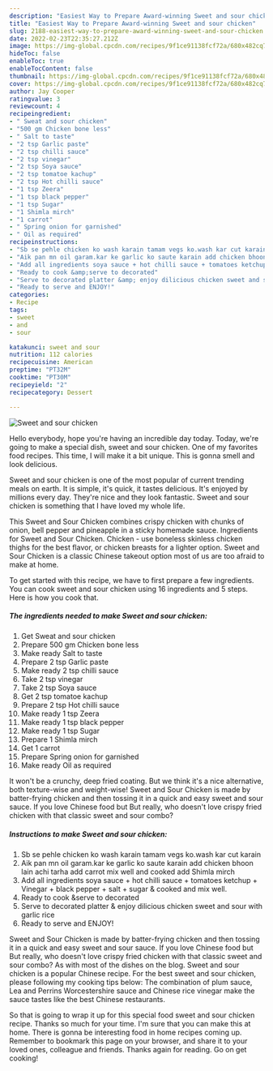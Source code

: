 ```yaml
---
description: "Easiest Way to Prepare Award-winning Sweet and sour chicken"
title: "Easiest Way to Prepare Award-winning Sweet and sour chicken"
slug: 2188-easiest-way-to-prepare-award-winning-sweet-and-sour-chicken
date: 2022-02-23T22:35:27.212Z
image: https://img-global.cpcdn.com/recipes/9f1ce91138fcf72a/680x482cq70/sweet-and-sour-chicken-recipe-main-photo.jpg
hideToc: false
enableToc: true
enableTocContent: false
thumbnail: https://img-global.cpcdn.com/recipes/9f1ce91138fcf72a/680x482cq70/sweet-and-sour-chicken-recipe-main-photo.jpg
cover: https://img-global.cpcdn.com/recipes/9f1ce91138fcf72a/680x482cq70/sweet-and-sour-chicken-recipe-main-photo.jpg
author: Jay Cooper
ratingvalue: 3
reviewcount: 4
recipeingredient:
- " Sweat and sour chicken"
- "500 gm Chicken bone less"
- " Salt to taste"
- "2 tsp Garlic paste"
- "2 tsp chilli sauce"
- "2 tsp vinegar"
- "2 tsp Soya sauce"
- "2 tsp tomatoe kachup"
- "2 tsp Hot chilli sauce"
- "1 tsp Zeera"
- "1 tsp black pepper"
- "1 tsp Sugar"
- "1 Shimla mirch"
- "1 carrot"
- " Spring onion for garnished"
- " Oil as required"
recipeinstructions:
- "Sb se pehle chicken ko wash karain tamam vegs ko.wash kar cut karain"
- "Aik pan mn oil garam.kar ke garlic ko saute karain add chicken bhoon lain achi tarha add carrot mix well and cooked add Shimla mirch"
- "Add all ingredients soya sauce + hot chilli sauce + tomatoes ketchup + Vinegar + black pepper + salt + sugar &amp; cooked and mix well."
- "Ready to cook &amp;serve to decorated"
- "Serve to decorated platter &amp; enjoy dilicious chicken sweet and sour with garlic rice"
- "Ready to serve and ENJOY!"
categories:
- Recipe
tags:
- sweet
- and
- sour

katakunci: sweet and sour 
nutrition: 112 calories
recipecuisine: American
preptime: "PT32M"
cooktime: "PT30M"
recipeyield: "2"
recipecategory: Dessert

---
```



![Sweet and sour chicken](https://img-global.cpcdn.com/recipes/9f1ce91138fcf72a/680x482cq70/sweet-and-sour-chicken-recipe-main-photo.jpg)

Hello everybody, hope you're having an incredible day today. Today, we're going to make a special dish, sweet and sour chicken. One of my favorites food recipes. This time, I will make it a bit unique. This is gonna smell and look delicious.

Sweet and sour chicken is one of the most popular of current trending meals on earth. It is simple, it's quick, it tastes delicious. It's enjoyed by millions every day. They're nice and they look fantastic. Sweet and sour chicken is something that I have loved my whole life.

This Sweet and Sour Chicken combines crispy chicken with chunks of onion, bell pepper and pineapple in a sticky homemade sauce. Ingredients for Sweet and Sour Chicken. Chicken - use boneless skinless chicken thighs for the best flavor, or chicken breasts for a lighter option. Sweet and Sour Chicken is a classic Chinese takeout option most of us are too afraid to make at home.


To get started with this recipe, we have to first prepare a few ingredients. You can cook sweet and sour chicken using 16 ingredients and 5 steps. Here is how you cook that.

<!--inarticleads1-->

##### The ingredients needed to make Sweet and sour chicken:

1. Get  Sweat and sour chicken
1. Prepare 500 gm Chicken bone less
1. Make ready  Salt to taste
1. Prepare 2 tsp Garlic paste
1. Make ready 2 tsp chilli sauce
1. Take 2 tsp vinegar
1. Take 2 tsp Soya sauce
1. Get 2 tsp tomatoe kachup
1. Prepare 2 tsp Hot chilli sauce
1. Make ready 1 tsp Zeera
1. Make ready 1 tsp black pepper
1. Make ready 1 tsp Sugar
1. Prepare 1 Shimla mirch
1. Get 1 carrot
1. Prepare  Spring onion for garnished
1. Make ready  Oil as required


It won&#39;t be a crunchy, deep fried coating. But we think it&#39;s a nice alternative, both texture-wise and weight-wise! Sweet and Sour Chicken is made by batter-frying chicken and then tossing it in a quick and easy sweet and sour sauce. If you love Chinese food but But really, who doesn&#39;t love crispy fried chicken with that classic sweet and sour combo? 

<!--inarticleads2-->

##### Instructions to make Sweet and sour chicken:

1. Sb se pehle chicken ko wash karain tamam vegs ko.wash kar cut karain
1. Aik pan mn oil garam.kar ke garlic ko saute karain add chicken bhoon lain achi tarha add carrot mix well and cooked add Shimla mirch
1. Add all ingredients soya sauce + hot chilli sauce + tomatoes ketchup + Vinegar + black pepper + salt + sugar &amp; cooked and mix well.
1. Ready to cook &amp;serve to decorated
1. Serve to decorated platter &amp; enjoy dilicious chicken sweet and sour with garlic rice
1. Ready to serve and ENJOY!

Sweet and Sour Chicken is made by batter-frying chicken and then tossing it in a quick and easy sweet and sour sauce. If you love Chinese food but But really, who doesn&#39;t love crispy fried chicken with that classic sweet and sour combo? As with most of the dishes on the blog. Sweet and sour chicken is a popular Chinese recipe. For the best sweet and sour chicken, please following my cooking tips below: The combination of plum sauce, Lea and Perrins Worcestershire sauce and Chinese rice vinegar make the sauce tastes like the best Chinese restaurants. 

So that is going to wrap it up for this special food sweet and sour chicken recipe. Thanks so much for your time. I'm sure that you can make this at home. There is gonna be interesting food in home recipes coming up. Remember to bookmark this page on your browser, and share it to your loved ones, colleague and friends. Thanks again for reading. Go on get cooking!
